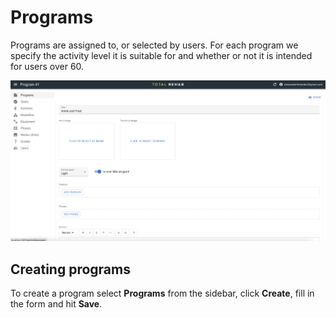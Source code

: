 # Programs

Programs are assigned to, or selected by users. For each program we specify
the activity level it is suitable for and whether or not it is intended for users
over 60.

![Create program](../static/img/create-program.png)

## Creating programs

To create a program select **Programs** from the sidebar, click **Create**, fill
in the form and hit **Save**.
